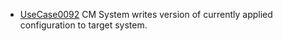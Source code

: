  * [UseCase0092](https://github.com/DomainDrivenArchitecture/ddaRequirement/blob/master/en/requirements/UseCase0092.md) CM System writes version of currently applied configuration to target system.
